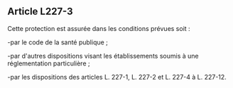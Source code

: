 ## Article L227-3

Cette protection est assurée dans les conditions prévues soit :


-par le code de la santé publique ;

-par d'autres dispositions visant les établissements soumis à une réglementation particulière ;

-par les dispositions des articles L. 227-1, L. 227-2 et L. 227-4 à L. 227-12.

